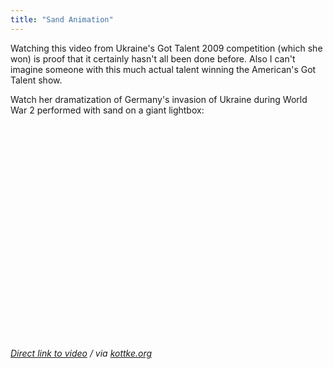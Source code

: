 ```yaml
---
title: "Sand Animation"
---
```

<p>Watching this video from Ukraine's Got Talent 2009 competition (which she won) is proof that it certainly hasn't all been done before.  Also I can't imagine someone with this much actual talent winning the American's Got Talent show.</p>
<p>Watch her dramatization of Germany's invasion of Ukraine during World War 2 performed with sand on a giant lightbox:</p>
<p><object width="425" height="344"><param name="movie" value="http://www.youtube.com/v/Cri7aQHRT7k&rel=0&color1=0xb1b1b1&color2=0xcfcfcf&hl=en&feature=player_embedded&fs=1"></param><param name="allowFullScreen" value="true"></param><param name="allowScriptAccess" value="always"></param><embed src="http://www.youtube.com/v/Cri7aQHRT7k&rel=0&color1=0xb1b1b1&color2=0xcfcfcf&hl=en&feature=player_embedded&fs=1" type="application/x-shockwave-flash" allowfullscreen="true" allowScriptAccess="always" width="425" height="344"></embed></object></p>
<p><em><a href="http://www.youtube.com/watch?v=Cri7aQHRT7k&feature=player_embedded">Direct link to video</a> / via <a href="http://kottke.org/09/10/sand-animation-of-germany-invading-ukraine">kottke.org</a></em></p>
